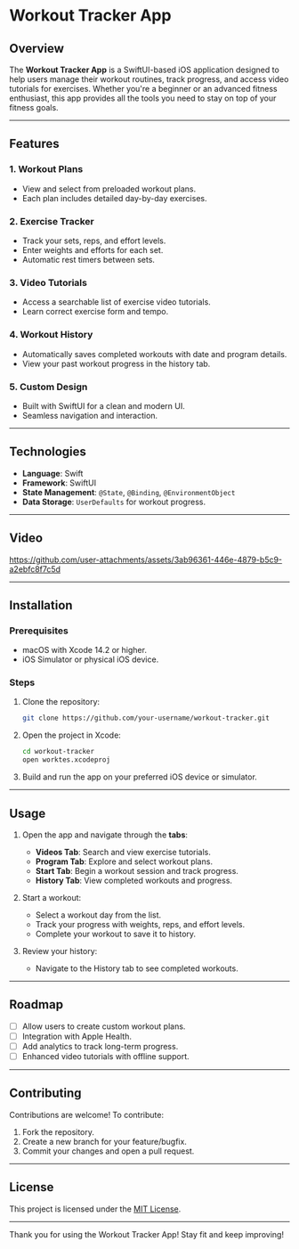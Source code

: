# Workout Tracker App

## Overview
The **Workout Tracker App** is a SwiftUI-based iOS application designed to help users manage their workout routines, track progress, and access video tutorials for exercises. Whether you're a beginner or an advanced fitness enthusiast, this app provides all the tools you need to stay on top of your fitness goals.

---

## Features
### 1. **Workout Plans**
- View and select from preloaded workout plans.
- Each plan includes detailed day-by-day exercises.

### 2. **Exercise Tracker**
- Track your sets, reps, and effort levels.
- Enter weights and efforts for each set.
- Automatic rest timers between sets.

### 3. **Video Tutorials**
- Access a searchable list of exercise video tutorials.
- Learn correct exercise form and tempo.

### 4. **Workout History**
- Automatically saves completed workouts with date and program details.
- View your past workout progress in the history tab.

### 5. **Custom Design**
- Built with SwiftUI for a clean and modern UI.
- Seamless navigation and interaction.

---

## Technologies
- **Language**: Swift
- **Framework**: SwiftUI
- **State Management**: `@State`, `@Binding`, `@EnvironmentObject`
- **Data Storage**: `UserDefaults` for workout progress.

---

## Video
https://github.com/user-attachments/assets/3ab96361-446e-4879-b5c9-a2ebfc8f7c5d

---

## Installation
### Prerequisites
- macOS with Xcode 14.2 or higher.
- iOS Simulator or physical iOS device.

### Steps
1. Clone the repository:
   ```bash
   git clone https://github.com/your-username/workout-tracker.git
   ```

2. Open the project in Xcode:
   ```bash
   cd workout-tracker
   open worktes.xcodeproj
   ```

3. Build and run the app on your preferred iOS device or simulator.

---

## Usage
1. Open the app and navigate through the **tabs**:
   - **Videos Tab**: Search and view exercise tutorials.
   - **Program Tab**: Explore and select workout plans.
   - **Start Tab**: Begin a workout session and track progress.
   - **History Tab**: View completed workouts and progress.

2. Start a workout:
   - Select a workout day from the list.
   - Track your progress with weights, reps, and effort levels.
   - Complete your workout to save it to history.

3. Review your history:
   - Navigate to the History tab to see completed workouts.

---

## Roadmap
- [ ] Allow users to create custom workout plans.
- [ ] Integration with Apple Health.
- [ ] Add analytics to track long-term progress.
- [ ] Enhanced video tutorials with offline support.

---

## Contributing
Contributions are welcome! To contribute:
1. Fork the repository.
2. Create a new branch for your feature/bugfix.
3. Commit your changes and open a pull request.

---

## License
This project is licensed under the [MIT License](LICENSE).

---

Thank you for using the Workout Tracker App! Stay fit and keep improving!


